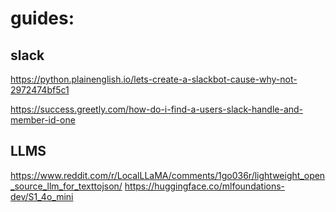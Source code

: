 # guides:

## slack

https://python.plainenglish.io/lets-create-a-slackbot-cause-why-not-2972474bf5c1

https://success.greetly.com/how-do-i-find-a-users-slack-handle-and-member-id-one

## LLMS
https://www.reddit.com/r/LocalLLaMA/comments/1go036r/lightweight_open_source_llm_for_texttojson/
https://huggingface.co/mlfoundations-dev/S1_4o_mini
